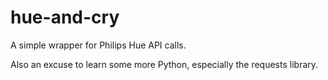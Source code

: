 # hue-and-cry
A simple wrapper for Philips Hue API calls.

Also an excuse to learn some more Python, especially the requests library.
